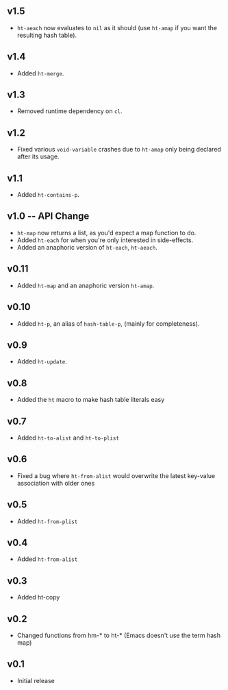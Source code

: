 ## v1.5

* `ht-aeach` now evaluates to `nil` as it should (use `ht-amap` if you
  want the resulting hash table).

## v1.4

* Added `ht-merge`.

## v1.3

* Removed runtime dependency on `cl`.

## v1.2

* Fixed various `void-variable` crashes due to `ht-amap` only being
  declared after its usage.

## v1.1

* Added `ht-contains-p`.

## v1.0 -- API Change

* `ht-map` now returns a list, as you'd expect a map function to do.
* Added `ht-each` for when you're only interested in side-effects.
* Added an anaphoric version of `ht-each`, `ht-aeach`.

## v0.11

* Added `ht-map` and an anaphoric version `ht-amap`.

## v0.10

* Added `ht-p`, an alias of `hash-table-p`, (mainly for completeness).

## v0.9

* Added `ht-update`.

## v0.8

* Added the `ht` macro to make hash table literals easy

## v0.7

* Added `ht-to-alist` and `ht-to-plist`

## v0.6

* Fixed a bug where `ht-from-alist` would overwrite the latest key-value
  association with older ones

## v0.5

* Added `ht-from-plist`

## v0.4

* Added `ht-from-alist`

## v0.3

* Added ht-copy

## v0.2

* Changed functions from hm-* to ht-* (Emacs doesn't use the term hash map)

## v0.1

* Initial release
